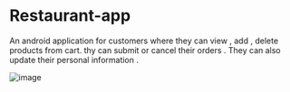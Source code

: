 # Restaurant-app

An android application for customers where they can view , add , delete products from cart. thy can submit or cancel their orders .
They can also update their personal information . 

![image](https://github.com/DHoussama/Restaurant-app/assets/87715618/87b35e52-f8b7-4a9a-9073-fcd5dbb5c318)
